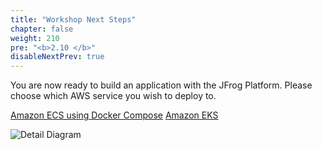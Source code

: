 ```yaml
---
title: "Workshop Next Steps"
chapter: false
weight: 210
pre: "<b>2.10 </b>"
disableNextPrev: true
---
```


You are now ready to build an application with the JFrog Platform. Please choose which AWS service you wish to deploy to.

<a href="/3_deploy_ecs.html" class="credit-btn">Amazon ECS using Docker Compose</a>    <a href="/4_deploy_eks.html" class="credit-btn">Amazon EKS</a>

![Detail Diagram](/images/CICD-detail-diagram.png)

